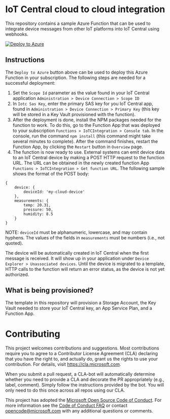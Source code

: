 # IoT Central cloud to cloud integration
This repository contains a sample Azure Function that can be used to integrate device messages from
other IoT platforms into IoT Central using webhooks.

[![Deploy to Azure](http://azuredeploy.net/deploybutton.png)](https://portal.azure.com/#create/Microsoft.Template/uri/https%3A%2F%2Fraw.githubusercontent.com%2FAzure%2Fiotc-cloud-to-cloud-integration%2Fmaster%2Fazuredeploy.json%3Ftoken%3DAnbfx1q6doAPwo3MSI8vqxTuJhM5cc-eks5byTiGwA%253D%253D)

## Instructions
The `Deploy to Azure` button above can be used to deploy this Azure Function in your subscription.
The following steps are needed for a successful deployment:

1. Set the `Scope Id` parameter as the value found in your IoT Central application
`Administration > Device Connection > Scope ID`
2. In `Iotc Sas Key`, enter the primary SAS key for you IoT Central app, found in
`Administration > Device Connection > Primary Key` (this key will be stored in a Key Vault
provisioned with the function).
3. After the deployment is done, install the NPM packages needed for the function to work. To do this,
go to the Function App that was deployed to your subscription `Functions > IoTCIntegration > Console tab`.
In the console, run the command `npm install` (this command might take several minutes to complete).
After the command finishes, restart the Function App, by clicking the `Restart` button in `Overview` page.
4. The function is now ready to use. External systems can emit device data to an IoT Central device
by making a POST HTTP request to the function URL. The URL can be obtained in the newly created function App
`Functions > IoTCIntegration > Get function URL`. The following sample shows the format of the POST body:

```
{
    device: {
        deviceId: 'my-cloud-device'
    },
    measurements: {
        temp: 20.31,
        pressure: 50,
        humidity: 8.5
    }
}
```

NOTE: `deviceId` must be alphanumeric, lowercase, and may contain hyphens. The values of the fields
in `measurements` must be numbers (i.e., not quoted).

The device will be automatically created in IoT Central when the first message is received. It will
show up in your application under `Device Explorer > Unassociated devices`. Until the device is
migrated to a template, HTTP calls to the function will return an error status, as the device is not
yet authorized.

## What is being provisioned?
The template in this repository will provision a Storage Account, the Key Vault needed to store your
IoT Central key, an App Service Plan, and a Function App.

# Contributing

This project welcomes contributions and suggestions.  Most contributions require you to agree to a
Contributor License Agreement (CLA) declaring that you have the right to, and actually do, grant us
the rights to use your contribution. For details, visit https://cla.microsoft.com.

When you submit a pull request, a CLA-bot will automatically determine whether you need to provide
a CLA and decorate the PR appropriately (e.g., label, comment). Simply follow the instructions
provided by the bot. You will only need to do this once across all repos using our CLA.

This project has adopted the [Microsoft Open Source Code of Conduct](https://opensource.microsoft.com/codeofconduct/).
For more information see the [Code of Conduct FAQ](https://opensource.microsoft.com/codeofconduct/faq/) or
contact [opencode@microsoft.com](mailto:opencode@microsoft.com) with any additional questions or comments.
